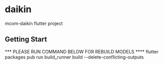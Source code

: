 # daikin

mcom-daikin flutter project

## Getting Start


*** PLEASE RUN COMMAND BELOW FOR REBUILD MODELS ****
flutter packages pub run build_runner build --delete-conflicting-outputs